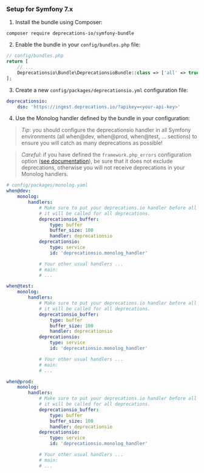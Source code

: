 ### Setup for Symfony 7.x

1. Install the bundle using Composer:

```
composer require deprecations-io/symfony-bundle
```

2. Enable the bundle in your `config/bundles.php` file:

```php
// config/bundles.php
return [
    // ...
    Deprecationsio\Bundle\DeprecationsioBundle::class => ['all' => true],
];

```

3. Create a new `config/packages/deprecationsio.yml` configuration file:

```yaml
deprecationsio:
    dsn: 'https://ingest.deprecations.io/?apikey=<your-api-key>'
```

4. Use the Monolog handler defined by the bundle in your configuration:

> *Tip*: you should configure the deprecationsio handler in all Symfony environments (all
> when@dev, when@prod, when@test, ... sections) to ensure you will catch as many deprecations
> as possible!

> *Careful*: if you have defined the `framework.php_errors` configuration option
> ([see documentation](https://symfony.com/doc/3.4/reference/configuration/framework.html#php-errors)),
> be sure that it does not exclude deprecations, otherwise you will not receive deprecations
> in your Monolog handlers.

```yaml
# config/packages/monolog.yaml
when@dev:
    monolog:
        handlers:
            # Make sure to put your deprecations.io handler before all other handlers to be certain 
            # it will be called for all deprecations.
            deprecationsio_buffer:
                type: buffer
                buffer_size: 100
                handler: deprecationsio
            deprecationsio:
                type: service
                id: 'deprecationsio.monolog_handler'

            # Your other usual handlers ...
            # main:
            # ...

when@test:
    monolog:
        handlers:
            # Make sure to put your deprecations.io handler before all other handlers to be certain 
            # it will be called for all deprecations.
            deprecationsio_buffer:
                type: buffer
                buffer_size: 100
                handler: deprecationsio
            deprecationsio:
                type: service
                id: 'deprecationsio.monolog_handler'

            # Your other usual handlers ...
            # main:
            # ...

when@prod:
    monolog:
        handlers:
            # Make sure to put your deprecations.io handler before all other handlers to be certain 
            # it will be called for all deprecations.
            deprecationsio_buffer:
                type: buffer
                buffer_size: 100
                handler: deprecationsio
            deprecationsio:
                type: service
                id: 'deprecationsio.monolog_handler'

            # Your other usual handlers ...
            # main:
            # ...
```
